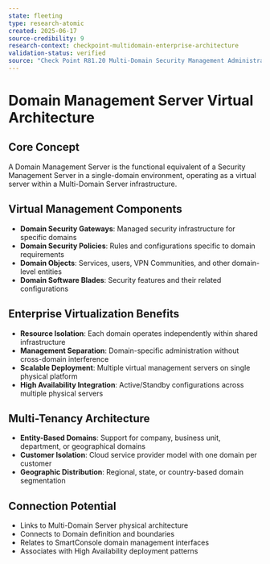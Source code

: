 ```yaml
---
state: fleeting
type: research-atomic
created: 2025-06-17
source-credibility: 9
research-context: checkpoint-multidomain-enterprise-architecture
validation-status: verified
source: "Check Point R81.20 Multi-Domain Security Management Administration Guide"
---
```


# Domain Management Server Virtual Architecture

## Core Concept
A Domain Management Server is the functional equivalent of a Security Management Server in a single-domain environment, operating as a virtual server within a Multi-Domain Server infrastructure.

## Virtual Management Components
- **Domain Security Gateways**: Managed security infrastructure for specific domains
- **Domain Security Policies**: Rules and configurations specific to domain requirements
- **Domain Objects**: Services, users, VPN Communities, and other domain-level entities
- **Domain Software Blades**: Security features and their related configurations

## Enterprise Virtualization Benefits
- **Resource Isolation**: Each domain operates independently within shared infrastructure
- **Management Separation**: Domain-specific administration without cross-domain interference
- **Scalable Deployment**: Multiple virtual management servers on single physical platform
- **High Availability Integration**: Active/Standby configurations across multiple physical servers

## Multi-Tenancy Architecture
- **Entity-Based Domains**: Support for company, business unit, department, or geographical domains
- **Customer Isolation**: Cloud service provider model with one domain per customer
- **Geographic Distribution**: Regional, state, or country-based domain segmentation

## Connection Potential
- Links to Multi-Domain Server physical architecture
- Connects to Domain definition and boundaries
- Relates to SmartConsole domain management interfaces
- Associates with High Availability deployment patterns